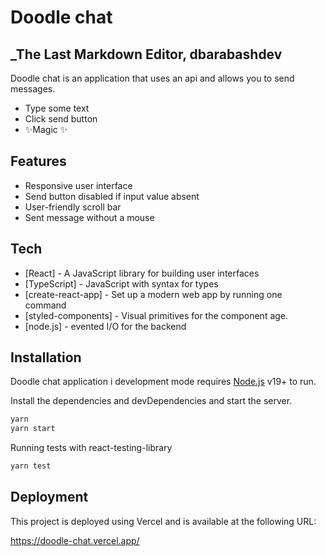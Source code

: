 # Doodle chat

## \_The Last Markdown Editor, dbarabashdev

Doodle chat is an application that uses an api and allows you to send messages.

- Type some text
- Click send button
- ✨Magic ✨

## Features

- Responsive user interface
- Send button disabled if input value absent
- User-friendly scroll bar
- Sent message without a mouse

## Tech

- [React] - A JavaScript library for building user interfaces
- [TypeScript] - JavaScript with syntax for types
- [create-react-app] - Set up a modern web app by running one command
- [styled-components] - Visual primitives for the component age.
- [node.js] - evented I/O for the backend

## Installation

Doodle chat application i development mode requires [Node.js](https://nodejs.org/) v19+ to run.

Install the dependencies and devDependencies and start the server.

```sh
yarn
yarn start
```

Running tests with react-testing-library

```sh
yarn test
```

## Deployment

This project is deployed using Vercel and is available at the following URL:

https://doodle-chat.vercel.app/
